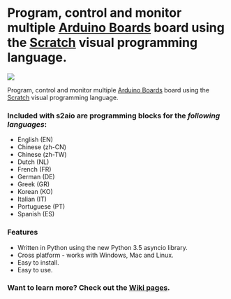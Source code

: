 
# Program, control and monitor multiple [Arduino Boards](https://www.arduino.cc/) board using the [Scratch](scratch.mit.edu)  visual programming language. 


![](https://github.com/MrYsLab/s2aiomulti/blob/master/documentation/Star-Network.png)

Program, control and monitor multiple [Arduino Boards](https://www.arduino.cc/) board using the [Scratch](scratch.mit.edu)  visual programming language. 

### **Included with s2aio are programming blocks** for the _**following languages**_:
* English (EN)
* Chinese (zh-CN)
* Chinese (zh-TW)
* Dutch (NL)
* French (FR)
* German (DE)
* Greek (GR)
* Korean (KO)
* Italian (IT)
* Portuguese (PT)
* Spanish (ES)

### **Features**
* Written in Python using the new Python 3.5 asyncio library. 
* Cross platform - works with Windows, Mac and Linux.
* Easy to install.
* Easy to use.

### Want to learn more? Check out the [Wiki pages](https://github.com/MrYsLab/s2aiomulti/wiki).




